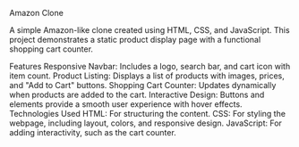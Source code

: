 Amazon Clone

A simple Amazon-like clone created using HTML, CSS, and JavaScript. This project demonstrates a static product display page with a functional shopping cart counter.

Features
Responsive Navbar: Includes a logo, search bar, and cart icon with item count.
Product Listing: Displays a list of products with images, prices, and "Add to Cart" buttons.
Shopping Cart Counter: Updates dynamically when products are added to the cart.
Interactive Design: Buttons and elements provide a smooth user experience with hover effects.
Technologies Used
HTML: For structuring the content.
CSS: For styling the webpage, including layout, colors, and responsive design.
JavaScript: For adding interactivity, such as the cart counter.
